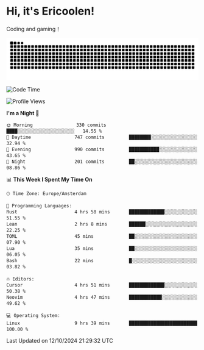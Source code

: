 # Hi, it's Ericoolen!
Coding and gaming！

<picture>
  <source media="(prefers-color-scheme: dark)" srcset="https://raw.githubusercontent.com/Eric-Song-Nop/Eric-Song-Nop/output/github-contribution-grid-snake-dark.svg">
  <source media="(prefers-color-scheme: light)" srcset="https://raw.githubusercontent.com/Eric-Song-Nop/Eric-Song-Nop/output/github-contribution-grid-snake.svg">
  <img alt="github contribution grid snake animation" src="https://raw.githubusercontent.com/Eric-Song-Nop/Eric-Song-Nop/output/github-contribution-grid-snake.svg">
</picture>

<!--START_SECTION:waka-->
![Code Time](http://img.shields.io/badge/Code%20Time-1%2C529%20hrs%2032%20mins-blue)

![Profile Views](http://img.shields.io/badge/Profile%20Views-0-blue)

**I'm a Night 🦉** 

```text
🌞 Morning                330 commits         ████░░░░░░░░░░░░░░░░░░░░░   14.55 % 
🌆 Daytime                747 commits         ████████░░░░░░░░░░░░░░░░░   32.94 % 
🌃 Evening                990 commits         ███████████░░░░░░░░░░░░░░   43.65 % 
🌙 Night                  201 commits         ██░░░░░░░░░░░░░░░░░░░░░░░   08.86 % 
```


📊 **This Week I Spent My Time On** 

```text
🕑︎ Time Zone: Europe/Amsterdam

💬 Programming Languages: 
Rust                     4 hrs 58 mins       █████████████░░░░░░░░░░░░   51.55 % 
Lean                     2 hrs 8 mins        ██████░░░░░░░░░░░░░░░░░░░   22.25 % 
TOML                     45 mins             ██░░░░░░░░░░░░░░░░░░░░░░░   07.90 % 
Lua                      35 mins             ██░░░░░░░░░░░░░░░░░░░░░░░   06.05 % 
Bash                     22 mins             █░░░░░░░░░░░░░░░░░░░░░░░░   03.82 % 

🔥 Editors: 
Cursor                   4 hrs 51 mins       █████████████░░░░░░░░░░░░   50.38 % 
Neovim                   4 hrs 47 mins       ████████████░░░░░░░░░░░░░   49.62 % 

💻 Operating System: 
Linux                    9 hrs 39 mins       █████████████████████████   100.00 % 
```


 Last Updated on 12/10/2024 21:29:32 UTC
<!--END_SECTION:waka-->
